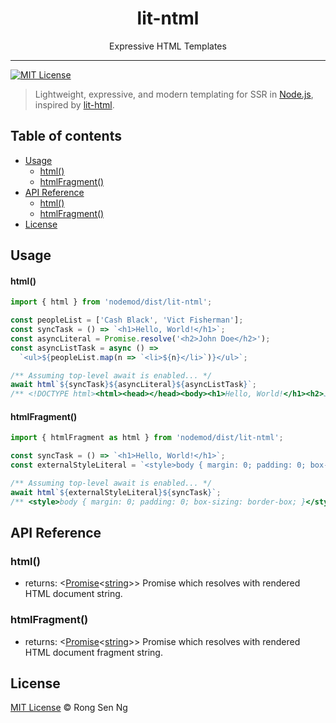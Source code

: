 <div align='center' style='text-align: center;'>
  <h1 style='border-bottom: none;'>lit-ntml</h1>

  <p>Expressive HTML Templates</p>
</div>

<hr />

[![MIT License][mit-license-badge]][mit-license-url]

> Lightweight, expressive, and modern templating for SSR in [Node.js], inspired by [lit-html].

## Table of contents <!-- omit in toc -->

- [Usage](#Usage)
    - [html()](#html)
    - [htmlFragment()](#htmlFragment)
- [API Reference](#API-Reference)
  - [html()](#html-1)
  - [htmlFragment()](#htmlFragment-1)
- [License](#License)

## Usage

#### html()

```ts
import { html } from 'nodemod/dist/lit-ntml';

const peopleList = ['Cash Black', 'Vict Fisherman'];
const syncTask = () => `<h1>Hello, World!</h1>`;
const asyncLiteral = Promise.resolve('<h2>John Doe</h2>');
const asyncListTask = async () =>
  `<ul>${peopleList.map(n => `<li>${n}</li>`)}</ul>`;

/** Assuming top-level await is enabled... */
await html`${syncTask}${asyncLiteral}${asyncListTask}`;
/** <!DOCTYPE html><html><head></head><body><h1>Hello, World!</h1><h2>John Doe</h2><ul><li>Cash Black</li><li>Vict Fisherman</li></ul></body></html> */
```

#### htmlFragment()

```ts
import { htmlFragment as html } from 'nodemod/dist/lit-ntml';

const syncTask = () => `<h1>Hello, World!</h1>`;
const externalStyleLiteral = `<style>body { margin: 0; padding: 0; box-sizing: border-box; }</style>`;

/** Assuming top-level await is enabled... */
await html`${externalStyleLiteral}${syncTask}`;
/** <style>body { margin: 0; padding: 0; box-sizing: border-box; }</style><h1>Hello, World!</h1> */
```

## API Reference

### html()

- returns: <[Promise][promise-mdn-url]&lt;[string][string-mdn-url]&gt;> Promise which resolves with rendered HTML document string.

### htmlFragment()

- returns: <[Promise][promise-mdn-url]&lt;[string][string-mdn-url]&gt;> Promise which resolves with rendered HTML document fragment string.


## License

[MIT License](http://motss.mit-license.org/) © Rong Sen Ng

<!-- References -->

[Node.js]: https://github.com/nodejs/node
[lit-html]: https://github.com/PolymerLabs/lit-html

<!-- MDN -->

[array-mdn-url]: https://developer.mozilla.org/en-US/docs/Web/JavaScript/Reference/Global_Objects/Array
[boolean-mdn-url]: https://developer.mozilla.org/en-US/docs/Web/JavaScript/Reference/Global_Objects/Boolean
[date-mdn-url]: https://developer.mozilla.org/en-US/docs/Web/JavaScript/Reference/Global_Objects/Date
[error-mdn-url]: https://developer.mozilla.org/en-US/docs/Web/JavaScript/Reference/Global_Objects/Error
[function-mdn-url]: https://developer.mozilla.org/en-US/docs/Web/JavaScript/Reference/Global_Objects/Function
[map-mdn-url]: https://developer.mozilla.org/en-US/docs/Web/JavaScript/Reference/Global_Objects/Map
[number-mdn-url]: https://developer.mozilla.org/en-US/docs/Web/JavaScript/Reference/Global_Objects/Number
[object-mdn-url]: https://developer.mozilla.org/en-US/docs/Web/JavaScript/Reference/Global_Objects/Object
[promise-mdn-url]: https://developer.mozilla.org/en-US/docs/Web/JavaScript/Reference/Global_Objects/Promise
[regexp-mdn-url]: https://developer.mozilla.org/en-US/docs/Web/JavaScript/Reference/Global_Objects/RegExp
[set-mdn-url]: https://developer.mozilla.org/en-US/docs/Web/JavaScript/Reference/Global_Objects/Set
[string-mdn-url]: https://developer.mozilla.org/en-US/docs/Web/JavaScript/Reference/Global_Objects/String
[void-mdn-url]: https://developer.mozilla.org/en-US/docs/Web/JavaScript/Reference/Operators/void

<!-- Badges -->

[mit-license-badge]: https://flat.badgen.net/badge/license/MIT/blue

<!-- Links -->

[mit-license-url]: https://github.com/motss/deno_mod/blob/master/LICENSE
